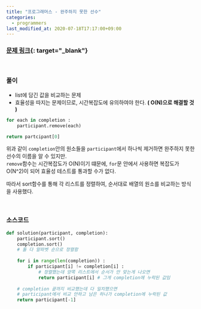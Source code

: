 ```yaml
---
title: "프로그래머스 - 완주하지 못한 선수"
categories: 
  - programmers
last_modified_at: 2020-07-18T17:17:00+09:00
---
```


### [<u>문제 링크</u>](https://programmers.co.kr/learn/courses/30/lessons/42576){: target="_blank"}
<br/>

### 풀이
- list에 담긴 값을 비교하는 문제
- 효율성을 따지는 문제이므로, 시간복잡도에 유의하여야 한다. **( O(N)으로 해결할 것 )**


```python
for each in completion :
    participant.remove(each)

return partcipant[0]
```
위과 같이 `completion`안의 원소들을 `participant`에서 하나씩 제거하면 완주하지 못한 선수의 이름을 알 수 있지만.  
`remove`함수는 시간복잡도가 O(N)이기 떄문에, `for`문 안에서 사용하면 복잡도가 O(N^2)이 되어 효율성 테스트를 통과할 수가 없다.  

따라서 sort함수를 통해 각 리스트를 정렬하여, 순서대로 배열의 원소를 비교하는 방식을 사용했다.


<br/>

### 소스코드
```python
def solution(participant, completion):
    participant.sort()
    completion.sort()
    # 둘 다 알파벳 순으로 정렬함
    
    for i in range(len(completion)) :
        if participant[i] != completion[i] :
            # 정렬했는데 양쪽 리스트에서 순서가 안 맞는게 나오면 
            return participant[i] # 그게 completion에 누락된 값임
        
    # completion 끝까지 비교했는데 다 일치했으면
    # participant에서 비교 안하고 남은 하나가 completion에 누락된 값
    return participant[-1]
```